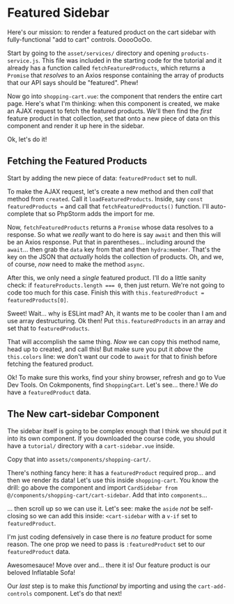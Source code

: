 # Featured Sidebar

Here's our mission: to render a featured product on the cart sidebar with
fully-functional "add to cart" controls. OoooOoOo.

Start by going to the `asset/services/` directory and opening `products-service.js`.
This file was included in the starting code for the tutorial and it already has
a function called `fetchFeaturedProducts`, which returns a `Promise` that *resolves*
to an Axios response containing the array of products that our API says should
be "featured". Phew!

Now go into `shopping-cart.vue`: the component that renders the entire cart page.
Here's what I'm thinking: when this component is created, we make an AJAX request
to fetch the featured products. We'll then find the *first* feature product in
that collection, set that onto a new piece of data on this component and render
it up here in the sidebar.

Ok, let's do it!

## Fetching the Featured Products

Start by adding the new piece of data: `featuredProduct` set to null.

To make the AJAX request, let's create a new method and then *call* that method
from `created`. Call it `loadFeaturedProducts`. Inside, say
`const featuredProducts =` and call that `fetchFeaturedProducts()` function. I'll
auto-complete that so PhpStorm adds the import for me.

Now, `fetchFeaturedProducts` returns a `Promise` whose data resolves to a response.
So what we *really* want to do here is say `await` and then this will be an Axios
response. Put that in parentheses... including around the `await`... then grab
the `data` key from that and then `hydra:member`. That's the key on the JSON that
*actually* holds the collection of products. Oh, and we, of course, *now* need to
make the method `async`.

After this, we only need a *single* featured product. I'll do a little sanity
check: if `featureProducts.length === 0`, then just return. We're not going to
code too much for this case. Finish this with `this.featuredProduct =`
`featuredProducts[0]`.

Sweet! Wait... why is ESLint mad? Ah, it wants me to be cooler than I am and
use array destructuring. Ok then! Put `this.featuredProducts` in an array and
set that to `featuredProducts`.

That will accomplish the same thing. *Now* we can copy this method name, head
up to created, and call this! But make sure you put it *above* the `this.colors`
line: we don't want our code to `await` for that to finish before fetching
the featured product.

Ok! To make sure this works, find your shiny browser, refresh and go to Vue Dev
Tools. On Cokmponents, find `ShoppingCart`. Let's see... there.! We *do* have a
`featuredProduct` data.

## The New cart-sidebar Component

The sidebar itself is going to be complex enough that I think we should put it
into its own component. If you downloaded the course code, you should have a
`tutorial/` directory with a `cart-sidebar.vue` inside.

Copy that into `assets/components/shopping-cart/`.

There's nothing fancy here: it has a `featuredProduct` required prop... and
then we render its data! Let's use this inside `shopping-cart`. You know the
drill: go above the component and import `CardSidebar from`
`@/components/shopping-cart/cart-sidebar`. Add that into `components`...

... then scroll up so we can use it. Let's see: make the `aside` *not* be
self-closing so we can add this inside: `<cart-sidebar` with a
`v-if` set to `featuredProduct`.

I'm just coding defensively in case there is *no* feature product for some reason.
The one prop we need to pass is `:featuredProduct` set to our `featuredProduct`
data.

Awesomesauce! Move over and... there it is! Our feature product is our beloved
Inflatable Sofa!

Our *last* step is to make this *functional* by importing and using the
`cart-add-controls` component. Let's do that next!
